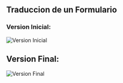 ## Traduccion de un Formulario

### Version Inicial:

![Version Inicial](http://4.1m.yt/TzdJwpg.png)

## Version Final:

![Version Final](http://4.1m.yt/024Z5MC.png)